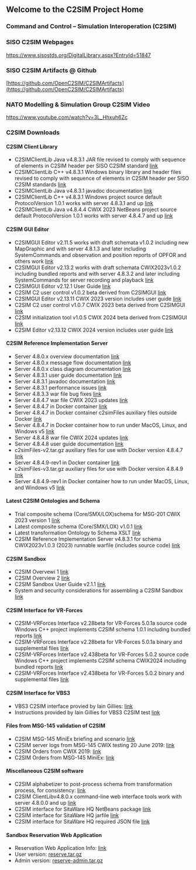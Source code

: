 ## Welcome to the C2SIM Project Home

### Command and Control – Simulation Interoperation (C2SIM)

### SISO C2SIM Webpages
https://www.sisostds.org/DigitalLibrary.aspx?EntryId=51847 

### SISO C2SIM Artifacts @ Github
[https://github.com/OpenC2SIM/C2SIMArtifacts](https://github.com/OpenC2SIM/C2SIMArtifacts)

### NATO Modelling & Simulation Group C2SIM Video
https://www.youtube.com/watch?v=3L_Hhxuh6Zc

### C2SIM Downloads
#### C2SIM Client Library
- C2SIMClientLib Java v4.8.3.1 JAR file revised to comply with sequence of elements in C2SIM header per SISO C2SIM standard [link](https://github.com/OpenC2SIM/OpenC2SIM.github.io/blob/master/C2SIMClientLibv4.8.3.1.zip) 
- C2SIMClientLib C++ v4.8.3.1 Windows binary library and header files revised to comply with sequence of elements in C2SIM header per SISO C2SIM standards [link](https://github.com/OpenC2SIM/OpenC2SIM.github.io/blob/master/C%2B%2BC2SIMClientLibBinaryv4.8.3.1.zip) 
- C2SIMClientLib Java v4.8.3.1 javadoc documentation [link](https://github.com/OpenC2SIM/OpenC2SIM.github.io/blob/master/C2SIMClient_Libv4.8.3.1-javadoc.zip)
- C2SIMClientLib C++ v4.8.3.1 Windows project source default ProtocolVersion 1.0.1 works with server 4.8.3.1 and up [link](https://github.com/OpenC2SIM/OpenC2SIM.github.io/blob/master/C%2B%2BC2SIMClientLibv4.8.3.1.zip)
- C2SIMClientLib Java v4.8.4.4 CWIX 2023 NetBeans project source default ProtocolVersion 1.0.1 works with server 4.8.4.7 and up [link](https://github.com/OpenC2SIM/https---github.com-OpenC2SIM-MSG201CWIX/blob/main/C2SIMClientLibv4.8.4.4.zip)

#### C2SIM GUI Editor
- C2SIMGUI Editor v2.11.5 works with draft schemata v1.0.2 including new MapGraphic and with server 4.8.1.3 and later including SystemCommands and observation and position reports of OPFOR and others work [link](https://github.com/OpenC2SIM/OpenC2SIM.github.io/blob/master/C2SIMGUIv2.11.5.zip)
- C2SIMGUI Editor v2.13.2 works with draft schemata CWIX2023v1.0.2 including bundled reports and with server 4.8.3.2 and later including SystemCommands for server recording and playback [link](https://github.com/OpenC2SIM/OpenC2SIM.github.io/blob/master/C2SIMGUIv2.13.2.zip)
- C2SIMGUI Editor v2.12.1 User Guide [link](https://github.com/OpenC2SIM/OpenC2SIM.github.io/blob/master/C2SIMGUI_User_Guide_v2.12.1.pdf)
- C2SIM C2 user control v1.0.2 beta derived from C2SIMGUI [link](https://github.com/OpenC2SIM/OpenC2SIM.github.io/blob/master/C2SIMcontrolv1.0.2.zip)
- C2SIMGUI Editor v2.13.11 CWIX 2023 version includes user guide [link](https://github.com/OpenC2SIM/https---github.com-OpenC2SIM-MSG201CWIX/blob/main/C2SIMGUIv2.13.11.zip)
- C2SIM C2 user control v1.0.7 CWIX 2023 beta derived from C2SIMGUI [link](https://github.com/OpenC2SIM/https---github.com-OpenC2SIM-MSG201CWIX/blob/main/C2SIMcontrolv1.0.7.zip)
- C2SIM initialization tool v1.0.5 CWIX 2024 beta derived from C2SIMGUI [link](https://cloud.c4i.gmu.edu/index.php/s/pdNY5NWfrF8CJjb)
- C2SIM Editor v2.13.12 CWIX 2024 version includes user guide [link](https://cloud.c4i.gmu.edu/index.php/s/WFPyBEjW3pxDgfq)

#### C2SIM Reference Implementation Server
- Server 4.8.0.x overview documentation [link](https://github.com/OpenC2SIM/OpenC2SIM.github.io/blob/master/MSCOE_Server-22May.pdf)
- Server 4.8.0.x message flow documentation [link](https://github.com/OpenC2SIM/OpenC2SIM.github.io/blob/master/C2SIM%20Server%20Message%20Flow_20200325.pdf)
- Server 4.8.0.x class diagram documentation [link](https://github.com/OpenC2SIM/OpenC2SIM.github.io/blob/master/C2SIM_Server_UML.pdf)
- Server 4.8.3.1 user guide documentation [link](https://github.com/OpenC2SIM/OpenC2SIM.github.io/blob/master/C2SIMServerReferenceImplementationDocumentation4.8.3.1.pdf)
- Server 4.8.3.1 javadoc documentation [link](https://github.com/OpenC2SIM/OpenC2SIM.github.io/blob/master/C2SIMServerv4.8.3.1-apidocs.zip)
- Server 4.8.3.1 performance issues [link](https://github.com/OpenC2SIM/OpenC2SIM.github.io/blob/master/C2SIM_Server_Performance_CWIX22.pdf)
- Server 4.8.3.3 war file bug fixes [link](https://github.com/OpenC2SIM/OpenC2SIM.github.io/blob/master/C2SIMServer%23%234.8.3.3.war)
- Server 4.8.4.7 war file CWIX 2023 updates [link](https://github.com/OpenC2SIM/https---github.com-OpenC2SIM-MSG201CWIX/blob/main/C2SIMServer%23%234.8.4.7.war)
- Server 4.8.4.7 in Docker container [link](https://github.com/OpenC2SIM/https---github.com-OpenC2SIM-MSG201CWIX/blob/main/c2sim-docker-4.8.4.7.tar.gz)
- Server 4.8.4.7 in Docker container c2simFiles auxiliary files outside Docker [link](https://cloud.c4i.gmu.edu/index.php/s/msyQmZbbsgEKEdM)
- Server 4.8.4.7 in Docker container how to run under MacOS, Linux, and Windows v5 [link](https://github.com/OpenC2SIM/https---github.com-OpenC2SIM-MSG201CWIX/blob/main/configure_docker_C2SIM_server_v6.pdf)
- Server 4.8.4.8 war file CWIX 2024 updates [link](https://cloud.c4i.gmu.edu/index.php/s/f3bJ3Gn29LXyZiY)
- Server 4.8.4.8 user guide documentation [link](https://github.com/OpenC2SIM/https---github.com-OpenC2SIM-MSG201CWIX/blob/main/C2SIM_Server_Reference_Implementation_Documentation_4.8.4.8.pdf)
- c2simFiles-v2.tar.gz auxiliary files for use with Docker version 4.8.4.7 [link](https://cloud.c4i.gmu.edu/index.php/s/4JYXzJCZWdPgP4s)
- Server 4.8.4.9-rev1 in Docker container [link](https://cloud.c4i.gmu.edu/index.php/s/eyyYSSZWRYJwJfi)
- c2simFiles-v3.tar.gz auxiliary files for use with Docker version 4.8.4.9 [link](https://cloud.c4i.gmu.edu/index.php/s/jKyEDN2nWqsmwHF)
- Server 4.8.4.9-rev1 in Docker container how to run under MacOS, Linux, and Windows v5 [link](https://cloud.c4i.gmu.edu/index.php/s/eyyYSSZWRYJwJfi)

#### Latest C2SIM Ontologies and Schema
- Trial composite schema (Core/SMX/LOX)schema for MSG-201 CWIX 2023 version 1 [link](https://github.com/OpenC2SIM/OpenC2SIM.github.io/blob/master/C2SIM_SMX_LOX_CWIX2023v2.xsd)
- Latest composite schema (Core/SMX/LOX) v1.0.1 [link](https://github.com/OpenC2SIM/OpenC2SIM.github.io/blob/master/C2SIM_SMX_LOX_V1.0.1.xsd)
- Latest transformation Ontology to Schema XSLT [link](https://github.com/OpenC2SIM/OpenC2SIM.github.io/blob/master/C2SIMOntologyToC2SIMSchemaV1.0.1.xslt)
- C2SIM Reference Implementation Server v4.8.3.1 for schema CWIX2023v1.0.3 (2023) runnable warfile (includes source code) [link](https://github.com/OpenC2SIM/OpenC2SIM.github.io/blob/master/C2SIMServer%23%234.8.3.1.war)

#### C2SIM Sandbox
- C2SIM Overvewi 1 [link](https://github.com/OpenC2SIM/OpenC2SIM.github.io/blob/master/C2SIMoverview2%2Cpdf.pdf)
- C2SIM Overview 2 [link](https://github.com/OpenC2SIM/OpenC2SIM.github.io/blob/master/C2SIM-Overview1.pdf)
- C2SIM Sandbox User Guide v2.1.1 [link](https://github.com/OpenC2SIM/OpenC2SIM.github.io/blob/master/C2SIM%20SandBox%20User%20Guide%20v2.1.1.pdf)
- System and security considerations for assembling a C2SIM Sandbox [link](https://github.com/OpenC2SIM/OpenC2SIM.github.io/blob/master/AssemblingC2SIMSandbox.pdf)

#### C2SIM Interface for VR-Forces
- C2SIM-VRForces Interface v2.28beta for VR-Forces 5.0.1a source code Windows C++ project implements C2SIM schema 1.0.1 including bundled reports [link](https://github.com/OpenC2SIM/OpenC2SIM.github.io/blob/master/c2simVRFinterfacev2.29.zip)
- C2SIM-VRForces Interface v2.28beta for VR-Forces 5.0.1a binary and supplemental files [link](https://github.com/OpenC2SIM/OpenC2SIM.github.io/blob/master/Install-C2SIM-VRFv2.29.zip)
- C2SIM-VRForces Interface v2.438beta for VR-Forces 5.0.2 source code Windows C++ project implements C2SIM schema CWIX2024 including bundled reports [link](https://cloud.c4i.gmu.edu/index.php/s/b2wwqBrRCsARC2c)
- C2SIM-VRForces Interface v2.438beta for VR-Forces 5.0.2 binary and supplemental files [link](https://cloud.c4i.gmu.edu/index.php/s/mzK3nJPc978gGio)

#### C2SIM Interface for VBS3
- VBS3 C2SIM interface provied by Iain Gillies:
    [link](https://github.com/OpenC2SIM/OpenC2SIM.github.io/blob/master/VBS3_C2Sim.zip)
- Instructions provided by Iain Gillies for VBS3 C2SIM test
    [link](https://github.com/OpenC2SIM/OpenC2SIM.github.io/blob/master/c2sim-test.Intro.zip)

#### Files from MSG-145 validation of C2SIM
- C2SIM MSG-145 MiniEx briefing and scenario [link](https://github.com/OpenC2SIM/OpenC2SIM.github.io/blob/master/C2SIM_CAX_Forum_2019.pdf)
- C2SIM server logs from MSG-145 CWIX testing 20 June 2019:
    [link](https://github.com/OpenC2SIM/OpenC2SIM.github.io/blob/master/MSG-145_CWIX2019_serverlogs.zip)
- C2SIM Orders from CWIX 2019:
    [link](https://github.com/OpenC2SIM/OpenC2SIM.github.io/blob/master/OrdersCWIX2019-rev1.zip)
- C2SIM Orders from MSG-145 MiniEx:
    [link](https://github.com/OpenC2SIM/OpenC2SIM.github.io/blob/master/OrdersMiniEx.zip)

#### Miscellaneous C2SIM software
- C2SIM alphabetizer to post-process schema from transformation process, for consistency: 
     [link](https://github.com/OpenC2SIM/OpenC2SIM.github.io/blob/master/C2SIMAlphabetize1.0.0beta.zip)
- C2SIM ClientLibv4.8.0.x command-line web interface tools work with server 4.8.0.0 and up [link](https://github.com/OpenC2SIM/OpenC2SIM.github.io/blob/master/C2SIMClientLib-command-line.zip)
- C2SIM interface for SitaWare HQ NetBeans package [link](SWC2S.zip)
- C2SIM interface for SitaWare HQ jarfile [link](SWC2S-1.0_ALL.jar)
- C2SIM interface for SitaWare HQ required JSON file [link](SWsymbol.json)

#### Sandbox Reservation Web Application
- Reservation Web Application Info: [link](https://github.com/OpenC2SIM/OpenC2SIM.github.io/raw/master/C2SIM%20Sandbox%20Reservation%20System%20Info.pdf)
- User version: [reserve.tar.gz](https://github.com/OpenC2SIM/OpenC2SIM.github.io/raw/master/reserve.tar.gz)
- Admin version: [reserve-admin.tar.gz](https://github.com/OpenC2SIM/OpenC2SIM.github.io/raw/master/reserve-admin.tar.gz)
